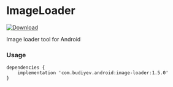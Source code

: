 # ImageLoader
[![Download](https://api.bintray.com/packages/yuriy-budiyev/maven/image-loader/images/download.svg)](https://bintray.com/yuriy-budiyev/maven/image-loader/_latestVersion)

Image loader tool for Android

### Usage
```
dependencies {
    implementation 'com.budiyev.android:image-loader:1.5.0'
}
```
